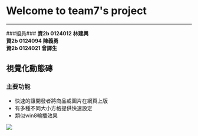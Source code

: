 # Welcome to team7's project  #


----------
###組員###
**資2b 0124012 林建興**<br>
**資2b 0124094 陳義勇**<br>
**資2b 0124021 曾譯生**<br>

## 視覺化動態磚 ##

### 主要功能 ###

- 快速的讓開發者將商品或圖片在網頁上版
- 有多種不同大小方格提供快速設定
- 類似win8輪播效果


<a href="http://imgs.cc/image/IqEMmRy"><img src="http://s3.imgs.cc/img/IqEMmRyt.jpg"></a><br/>



